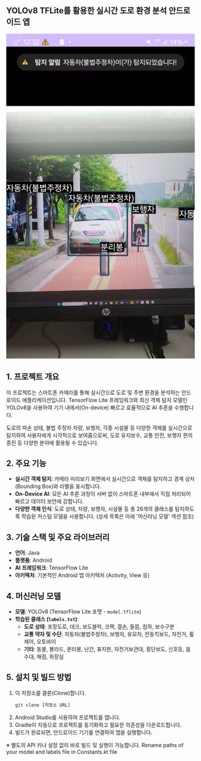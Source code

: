 ## YOLOv8 TFLite를 활용한 실시간 도로 환경 분석 안드로이드 앱

![시연 이미지](./image.jpg)

## 1. 프로젝트 개요

이 프로젝트는 스마트폰 카메라를 통해 실시간으로 도로 및 주변 환경을 분석하는 안드로이드 애플리케이션입니다. TensorFlow Lite 프레임워크와 최신 객체 탐지 모델인 YOLOv8을 사용하여 기기 내에서(On-device) 빠르고 효율적으로 AI 추론을 수행합니다.

도로의 파손 상태, 불법 주정차 차량, 보행자, 각종 시설물 등 다양한 객체를 실시간으로 탐지하여 사용자에게 시각적으로 보여줌으로써, 도로 유지보수, 교통 안전, 보행자 편의 증진 등 다양한 분야에 활용될 수 있습니다.

## 2. 주요 기능

- **실시간 객체 탐지**: 카메라 미리보기 화면에서 실시간으로 객체를 탐지하고 경계 상자(Bounding Box)와 라벨을 표시합니다.
- **On-Device AI**: 모든 AI 추론 과정이 서버 없이 스마트폰 내부에서 직접 처리되어 빠르고 데이터 보안에 강합니다.
- **다양한 객체 인식**: 도로 상태, 차량, 보행자, 시설물 등 총 26개의 클래스를 탐지하도록 학습된 커스텀 모델을 사용합니다. (상세 목록은 아래 '머신러닝 모델' 섹션 참조)

## 3. 기술 스택 및 주요 라이브러리

- **언어**: Java
- **플랫폼**: Android
- **AI 프레임워크**: TensorFlow Lite
- **아키텍처**: 기본적인 Android 앱 아키텍처 (Activity, View 등)

## 4. 머신러닝 모델

- **모델**: YOLOv8 (TensorFlow Lite 포맷 - `model.tflite`)
- **학습된 클래스 (`labels.txt`)**:
  - **도로 상태**: 포장도로, 데크, 보도블럭, 크랙, 결손, 들뜸, 침하, 보수구분
  - **교통 약자 및 수단**: 자동차(불법주정차), 보행자, 유모차, 전동킥보드, 자전거, 휠체어, 오토바이
  - **기타**: 동물, 볼라드, 분리봉, 난간, 표지판, 자전거보관대, 횡단보도, 신호등, 음수대, 매점, 화장실

## 5. 설치 및 빌드 방법

1.  이 저장소를 클론(Clone)합니다.
    ```bash
    git clone [저장소 URL]
    ```
2.  Android Studio를 사용하여 프로젝트를 엽니다.
3.  Gradle이 자동으로 프로젝트를 동기화하고 필요한 의존성을 다운로드합니다.
4.  빌드가 완료되면, 안드로이드 기기를 연결하여 앱을 실행합니다.

※ 별도의 API 키나 설정 없이 바로 빌드 및 실행이 가능합니다. Rename paths of your model and labels file in Constants.kt file
